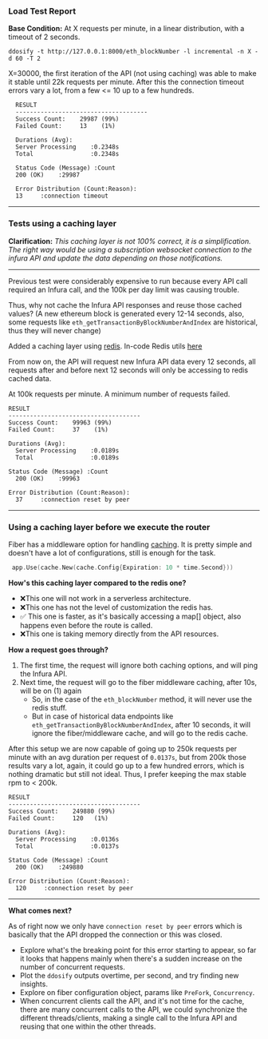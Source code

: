 ### Load Test Report

**Base Condition:** At X requests per minute, in a linear distribution, with a timeout of 2 seconds.

```ddosify -t http://127.0.0.1:8000/eth_blockNumber -l incremental -n X -d 60 -T 2```

X=30000, the first iteration of the API (not using caching) was able to make it stable until 22k requests per minute. After this 
the connection timeout errors vary a lot, from a few <= 10 up to a few hundreds.
```
  RESULT
  -------------------------------------
  Success Count:    29987 (99%)
  Failed Count:     13    (1%)
  
  Durations (Avg):
  Server Processing    :0.2348s
  Total                :0.2348s
  
  Status Code (Message) :Count
  200 (OK)    :29987
  
  Error Distribution (Count:Reason):
  13     :connection timeout
```
   
---


### Tests using a caching layer

**Clarification:** *This caching layer is not 100% correct, it is a simplification. The right way would be using a
subscription websocket connection to the infura API and update the data depending on those notifications.*

---

Previous test were considerably expensive to run because every API call required an Infura call, and the 100k per day limit was causing trouble.

Thus, why not cache the Infura API responses and reuse those cached values? (A new ethereum block is generated every 12-14 seconds, also, some requests like 
```eth_getTransactionByBlockNumberAndIndex``` are historical, thus they will never change)

Added a caching layer using [redis](https://redis.io/). In-code Redis utils [here](../utils/redis.go)

From now on, the API will request new Infura API data every 12 seconds, all requests after and before next 12 seconds
will only be accessing to redis cached data.

 At 100k requests per minute. A minimum number of requests failed.
```
RESULT
-------------------------------------
Success Count:    99963 (99%)
Failed Count:     37    (1%)

Durations (Avg):
  Server Processing    :0.0189s
  Total                :0.0189s

Status Code (Message) :Count
  200 (OK)    :99963

Error Distribution (Count:Reason):
  37     :connection reset by peer
```

---

### Using a caching layer before we execute the router
Fiber has a middleware option for handling [caching](https://docs.gofiber.io/api/middleware/cache).
It is pretty simple and doesn't have a lot of configurations, still is enough for the task.
```go
 app.Use(cache.New(cache.Config{Expiration: 10 * time.Second}))
```

**How's this caching layer compared to the redis one?**
- ❌This one will not work in a serverless architecture.
- ❌This one has not the level of customization the redis has.
- ✅ This one is faster, as it's basically accessing a map[] object, also happens even before the route is called.
- ❌This one is taking memory directly from the API resources.

**How a request goes through?**
1. The first time, the request will ignore both caching options, and will ping the Infura API.
2. Next time, the request will go to the fiber middleware caching, after 10s, will be on (1) again
   - So, in the case of the ```eth_blockNumber``` method, it will never use the redis stuff.
   - But in case of historical data endpoints like ```eth_getTransactionByBlockNumberAndIndex```, after 10 seconds, 
     it will ignore the fiber/middleware cache, and will go to the redis cache.
     
After this setup we are now capable of going up to 250k requests per minute with an avg duration
per request of ```0.0137s```, but from 200k those results vary a lot, again, it could go up to a few hundred errors, which 
is nothing dramatic but still not ideal. Thus, I prefer keeping the max stable rpm to < 200k.

```
RESULT
-------------------------------------
Success Count:    249880 (99%)
Failed Count:     120   (1%)

Durations (Avg):
  Server Processing    :0.0136s
  Total                :0.0137s

Status Code (Message) :Count
  200 (OK)    :249880

Error Distribution (Count:Reason):
  120     :connection reset by peer
```

---

**What comes next?**

As of right now we only have `connection reset by peer` errors which is basically that the API dropped the connection 
or this was closed. 

- Explore what's the breaking point for this error starting to appear, so far it looks that happens mainly when 
  there's a sudden increase on the number of concurrent requests.
- Plot the ```ddosify``` outputs overtime, per second, and try finding new insights.
- Explore on fiber configuration object, params like `PreFork`, `Concurrency`.
- When concurrent clients call the API, and it's not time for the cache, there are many concurrent calls to the API, 
  we could synchronize the different threads/clients, making a single call to the Infura API and reusing that one
  within the other threads.